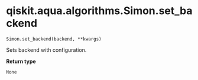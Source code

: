 # qiskit.aqua.algorithms.Simon.set\_backend

`Simon.set_backend(backend, **kwargs)`

Sets backend with configuration.

**Return type**

`None`
